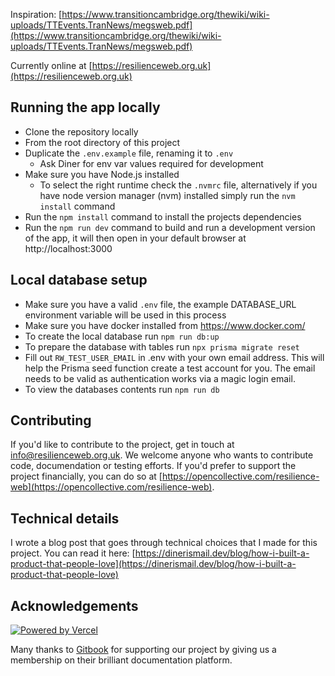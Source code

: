 Inspiration: [https://www.transitioncambridge.org/thewiki/wiki-uploads/TTEvents.TranNews/megsweb.pdf](https://www.transitioncambridge.org/thewiki/wiki-uploads/TTEvents.TranNews/megsweb.pdf)

Currently online at [https://resilienceweb.org.uk](https://resilienceweb.org.uk)

## Running the app locally

- Clone the repository locally
- From the root directory of this project
- Duplicate the `.env.example` file, renaming it to `.env`
  - Ask Diner for env var values required for development
- Make sure you have Node.js installed
  - To select the right runtime check the `.nvmrc` file, alternatively if you have node version manager (nvm) installed simply run the `nvm install` command
- Run the `npm install` command to install the projects dependencies
- Run the `npm run dev` command to build and run a development version of the app, it will then open in your default browser at http://localhost:3000

## Local database setup

- Make sure you have a valid `.env` file, the example DATABASE_URL environment variable will be used in this process
- Make sure you have docker installed from https://www.docker.com/
- To create the local database run `npm run db:up`
- To prepare the database with tables run `npx prisma migrate reset`
- Fill out `RW_TEST_USER_EMAIL` in .env with your own email address. This will help the Prisma seed function create a test account for you. The email needs to be valid as authentication works via a magic login email.
- To view the databases contents run `npm run db`

## Contributing

If you'd like to contribute to the project, get in touch at info@resilienceweb.org.uk. We welcome anyone who wants to contribute code, documendation or testing efforts. If you'd prefer to support the project financially, you can do so at [https://opencollective.com/resilience-web](https://opencollective.com/resilience-web).

## Technical details

I wrote a blog post that goes through technical choices that I made for this project. You can read it here: [https://dinerismail.dev/blog/how-i-built-a-product-that-people-love](https://dinerismail.dev/blog/how-i-built-a-product-that-people-love)

## Acknowledgements

[![Powered by Vercel](https://resilienceweb.org.uk/powered-by-vercel.svg)](https://vercel.com?utm_source=resilience-web&utm_campaign=oss)

Many thanks to [Gitbook](https://www.gitbook.com) for supporting our project by giving us a membership on their brilliant documentation platform.

